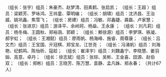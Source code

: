 （组长：张宇）组员：朱豪杰、赵梦清、田素鹤、张启凯；
（组长：王超 ）组员：梁颖芳、罗咏鸿、王祎童、覃明编；
（组长：胡啸）组员：沈济昌、王治威、姚巩鑫、焦雪飞；
（组长：房建）组员：冯敏、邓鑫婕、龚磊、卢家慧；
（组长：张进京）组员：游泽平、余岭珂、杨燊、王永康 ；
（组长：刘凡莉）组员：杨冬梅、王圆秋、郑裕涵、郭颖；
（组长：赖徐源）组员：李梦琪、铁凝、郝宇虹；
（组长：王湘懿）组员：廖雨帆、杨海峰、施睿、周尊康；
（组长：吕文杰）组员：王宝国、亓冠棋、郑宝龙、江世尧 ；
（组长：冯涌帆）组员：刘海艳、纪鹤鸣、陈怡昕、寇趁；
（组长：崔泽宇）组员：刘魏鑫宁、李晓慧、姜羽姮、高意、卓丹；
（组长：徐志斌）组员：张琮、吴彬、王金喜、田源、赵伯双；
（组长：郑彬）组员：王晓芳、陈万慧、袁静、孟凡姝、郑永春；
  （共计67人）







